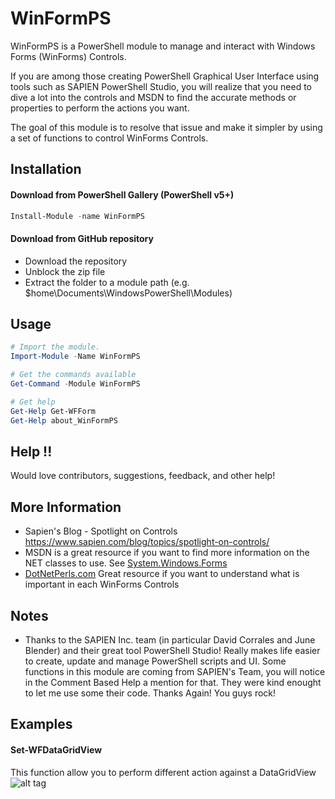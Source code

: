 # WinFormPS

WinFormPS is a PowerShell module to manage and interact with Windows Forms (WinForms) Controls.

If you are among those creating PowerShell Graphical User Interface using tools such as SAPIEN PowerShell Studio, you will realize that you need to dive a lot into the controls and MSDN to find the accurate methods or properties to perform the actions you want.

The goal of this module is to resolve that issue and make it simpler by using a set of functions to control WinForms Controls.


## Installation
#### Download from PowerShell Gallery (PowerShell v5+)
``` powershell
Install-Module -name WinFormPS
```
#### Download from GitHub repository

* Download the repository
* Unblock the zip file
* Extract the folder to a module path (e.g. $home\Documents\WindowsPowerShell\Modules)


## Usage
```powershell
# Import the module.
Import-Module -Name WinFormPS

# Get the commands available
Get-Command -Module WinFormPS

# Get help
Get-Help Get-WFForm
Get-Help about_WinFormPS
```

## Help !!
Would love contributors, suggestions, feedback, and other help!

## More Information
 * Sapien's Blog - Spotlight on Controls https://www.sapien.com/blog/topics/spotlight-on-controls/
 * MSDN is a great resource if you want to find more information on the NET classes to use. See [System.Windows.Forms](https://msdn.microsoft.com/en-us/library/system.windows.forms%28v=vs.110%29.aspx?f=255&MSPPError=-2147217396)
 * [DotNetPerls.com](http://www.dotnetperls.com/windows) Great resource if you want to understand what is important in each WinForms Controls

## Notes
 * Thanks to the SAPIEN Inc. team (in particular David Corrales and June Blender) and their great tool PowerShell Studio! Really makes life easier to create, update and manage PowerShell scripts and UI. Some functions in this module are coming from SAPIEN's Team, you will notice in the Comment Based Help a mention for that. They were kind enought to let me use some their code. Thanks Again! You guys rock!

## Examples
#### Set-WFDataGridView
This function allow you to perform different action against a DataGridView
![alt tag](https://github.com/lazywinadmin/WinFormPS/blob/master/Media/Set-WFDataGridView.gif "Set-WFDataGridView.gif")